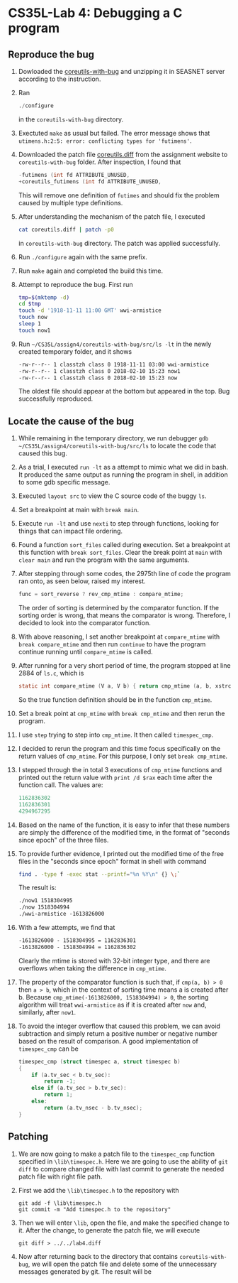 # CS35L-Lab 4: Debugging a C program

## Reproduce the bug

1. Dowloaded the [coreutils-with-bug](https://web.cs.ucla.edu/classes/winter18/cs35L/assign/coreutils-with-bug.tar.gz) and unzipping it in SEASNET server according to the instruction.

1. Ran
    ```s
    ./configure
    ```
    in the `coreutils-with-bug` directory.

1. Exectuted `make` as usual but failed. The error message shows that `utimens.h:2:5: error: conflicting types for 'futimens'`.

1. Downloaded the patch file [coreutils.diff](https://web.cs.ucla.edu/classes/winter18/cs35L/assign/coreutils.diff) from the assignment website to `coreutils-with-bug` folder. After inspection, I found that
    ```C
    -futimens (int fd ATTRIBUTE_UNUSED,
    +coreutils_futimens (int fd ATTRIBUTE_UNUSED,
    ```
    This will remove one definition of `futimes` and should fix the problem caused by multiple type definitions.

1. After understanding the mechanism of the patch file, I executed
    ```bash
    cat coreutils.diff | patch -p0
    ```
    in `coreutils-with-bug` directory. The patch was applied successfully.

1. Run `./configure` again with the same prefix.

1. Run `make` again and completed the build this time.

1. Attempt to reproduce the bug. First run
    ```bash
    tmp=$(mktemp -d)
    cd $tmp
    touch -d '1918-11-11 11:00 GMT' wwi-armistice
    touch now
    sleep 1
    touch now1
    ```

1. Run `~/CS35L/assign4/coreutils-with-bug/src/ls -lt` in the newly created temporary folder, and it shows
    ```bash
    -rw-r--r-- 1 classtzh class 0 1918-11-11 03:00 wwi-armistice
    -rw-r--r-- 1 classtzh class 0 2018-02-10 15:23 now1
    -rw-r--r-- 1 classtzh class 0 2018-02-10 15:23 now
    ```
    The oldest file should appear at the bottom but appeared in the top. Bug successfully reproduced.

## Locate the cause of the bug

1. While remaining in the temporary directory, we run debugger `gdb ~/CS35L/assign4/coreutils-with-bug/src/ls` to locate the code that caused this bug.

1. As a trial, I executed `run -lt` as a attempt to mimic what we did in bash. It produced the same output as running the program in shell, in addition to some gdb specific message.

1. Executed `layout src` to view the C source code of the buggy `ls`.

1. Set a breakpoint at main with `break main`.

1. Execute `run -lt` and use `nexti` to step through functions, looking for things that can impact file ordering.

1. Found a function `sort_files` called during execution. Set a breakpoint at this function with `break sort_files`. Clear the break point at `main` with `clear main` and run the program with the same arguments.

1. After stepping through some codes, the 2975th line of code the program ran onto, as seen below, raised my interest.
    ```C
    func = sort_reverse ? rev_cmp_mtime : compare_mtime;
    ```
    The order of sorting is determined by the comparator function. If the sorting order is wrong, that means the comparator is wrong. Therefore, I decided to look into the comparator function.

1. With above reasoning, I set another breakpoint at `compare_mtime` with `break compare_mtime` and then run `continue` to have the program continue running until `compare_mtime` is called.

1. After running for a very short period of time, the program stopped at line 2884 of `ls.c`, which is
    ```C
    static int compare_mtime (V a, V b) { return cmp_mtime (a, b, xstrcoll); }
    ```
    So the true function definition should be in the function `cmp_mtime`.

1. Set a break point at `cmp_mtime` with `break cmp_mtime` and then rerun the program.

1. I use `step` trying to step into `cmp_mtime`. It then called `timespec_cmp`.

1. I decided to rerun the program and this time focus specifically on the return values of  `cmp_mtime`. For this purpose, I only set `break cmp_mtime`.

1. I stepped through the in total 3 executions of `cmp_mtime` functions and printed out the return value with `print /d $rax` each time after the function call. The values are:
    ```C
    1162836302
    1162836301
    4294967295
    ```

1. Based on the name of the function, it is easy to infer that these numbers are simply the difference of the modified time, in the format of "seconds since epoch" of the three files. 

1. To provide further evidence, I printed out the modified time of the free files in the "seconds since epoch" format in shell with command
    ```bash
    find . -type f -exec stat --printf="%n %Y\n" {} \;`
    ```
    The result is:
    ```txt
    ./now1 1518304995
    ./now 1518304994
    ./wwi-armistice -1613826000
    ```

1. With a few attempts, we find that
    ```txt
    -1613826000 - 1518304995 = 1162836301
    -1613826000 - 1518304994 = 1162836302
    ```
    Clearly the mtime is stored with 32-bit integer type, and there are overflows when taking the difference in `cmp_mtime`.

1. The property of the comparator function is such that, if `cmp(a, b) > 0` then `a > b`, which in the context of sorting time means a is created after b. Because `cmp_mtime(-1613826000, 1518304994) > 0`, the sorting algorithm will treat `wwi-armistice` as if it is created after `now` and, similarly, after `now1`.

1. To avoid the integer overflow that caused this problem, we can avoid subtraction and simply return a positive number or negative number based on the result of comparison. A good implementation of `timespec_cmp` can be
    ```C
    timespec_cmp (struct timespec a, struct timespec b)
    {
        if (a.tv_sec < b.tv_sec):
            return -1;
        else if (a.tv_sec > b.tv_sec):
            return 1;
        else:
            return (a.tv_nsec - b.tv_nsec);
    }
    ```

## Patching

1. We are now going to make a patch file to the `timespec_cmp` function specified in `\lib\timespec.h`. Here we are going to use the ability of `git diff` to compare changed file with last commit to generate the needed patch file with right file path.

1. First we add the `\lib\timespec.h` to the repository with
    ```git
    git add -f \lib\timespec.h
    git commit -m "Add timespec.h to the repository"
    ```

1. Then we will enter `\lib`, open the file, and make the specified change to it. After the change, to generate the patch file, we will execute
    ```git
    git diff > ../../lab4.diff
    ```

1. Now after returning back to the directory that contains `coreutils-with-bug`, we will open the patch file and delete some of the unnecessary messages generated by git. The result will be